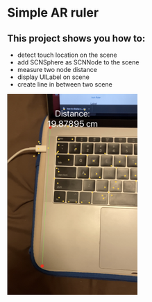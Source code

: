 Simple AR ruler
===================

## This project shows you how to:
- detect touch location on the scene
- add SCNSphere as SCNNode to the scene
- measure two node distance 
- display UILabel on scene
- create line in between two scene

<img alt="" src="Screenshot/sample_ruler.png" width="300px" />





